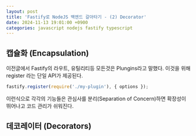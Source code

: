 ```yaml
---
layout: post
title: 'Fastify로 NodeJS 백엔드 갈아타기 - (2) Decorator'
date: 2024-11-13 19:01:00 +0900
categories: javascript nodejs fastify typescript
---
```


## 캡슐화 (Encapsulation)

이전글에서 Fastify의 라우트, 유틸리티등 모든것은 Plungins라고 말했다. 이것을 위해 register 라는 단일 API가 제공된다.

```javascript
fastify.register(require('./my-plugin'), { options });
```

이런식으로 각각의 기능들은 관심사를 분리(Separation of Concern)하면 확장성이 뛰어나고 코드 관리가 쉬워진다.

## 데코레이터 (Decorators)
